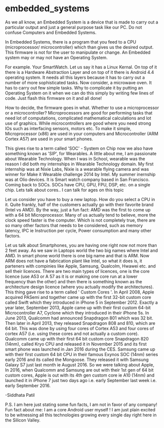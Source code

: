 # embedded_systems

As we all know, an  Embedded System is a device that is made to carry out a particular output
and just a general purpose task like our PC. Do not confuse Computers and Embedded Systems.

In Embedded Systems, there is a program that you feed to a CPU (microprocessor/ microcontroller)
which than gives us the desired output. This firmware is not for the user to manipulate or change.
An Embedded system may or may not have an Operating System.

For example. Your SmartWatch. Let us say it has a Linux Kernal. On top of it there is a Hardware
Abstraction Layer and on top of it there is Android 4.4 operating system. It needs all this 
layers because it has to carry out a number of more sophisticated tasks. Now consider, a microwave
oven. It has to carry out few simple tasks. Why to complicate it by putting an Operating System on 
it when we can do this simply by writing few lines of code. Just flash this firmware on it and all done!

How to decide, the firmware goes in what. Whether to use a microprocessor or a microcontroller?
Microprocessors are good for performing tasks that need lot of computations, complicated mathematical 
calculations and lot use of graphics.  While microcontrollers are good where you need strong IOs such as
interfacing sensors, motors etc. To make it simple, Microprocessor (x86) are used in your computers
and Microcontroller (ARM Cortex A57) are used in your smart phones.

This gives rise to a term called 'SOC' - System on Chip now we also have something known as 'SIP',
for Wearables. 
A little about me, I am passionate about Wearable Technology. When I was in School,
wearable was the reason I did both my internships in Wearable Technology domain. My first internship
was at Nixie Labs, Nixie is a wearable flying camera and was winner for Make it Wearable challenge 2014
by Intel. My summer inernship was at Olio devices. It is Smart watch company based in San Francisco.
Coming back to SOCs. 
SOCs have CPU, GPU, FPU, DSP, etc. on a single chip. 
Lets talk about cores.. I can talk for ages on this topic

Let us consider you have to buy a new laptop. How do you select a CPU in it.
Quite frankly, half of the customers actually go with their favorite brand (Intel vs AMD).
By the way, just a fun fact: AMD was the first to come up with a 64 bit Microprocessor.
Many of us actually tend to believe, more the clock speed faster is the computer.
Which is not completely true, there are so many other factors that needs to be considered,
such as memory latency, IPC ie Instruction per cycle, Power consumption and many other factors.

Let us talk about Smartphones, you are having one right now not more than 2 feet away. 
As we saw in Laptops world the two big names where Intel and AMD. In smart phone world there is 
one big name and that is ARM. Now ARM does not have a fabrication plant like Intel, so what it does
is, it parteners with compinies like Apple, Samsung, Qualcolm, Hwawei etc. and sell their licences.
There are two main types of licences, one is the core licence (use A53 or A 57 as it is or making one 
core run at a lower frequency than the other) and then there is something known as the architecture 
design licence (where you actually modify the architectures).
This thing gave rise to a term called ' Custom Cores '. In April 2008, Apple acquired PASemi and 
together came up with the first 32-bit custom core called Swift which they introduced in iPhone 5
in September 2012. Exactly a year later, September 2013, Apple came up with their first custom 64-bit 
Microcontroller A7, Cyclone which they introduced in their iPhone 5s. In June 2013, Qualcomm had 
announced Snapdragon 801 which was 32 bit. Then later in April 2013, they released Snapdragon 808 and 810,
which are 64 bit. This was done by using  four cores of Cortex A53 and four cores of cortex A57 
(i.e. using these cores and not actually a custom core). Qualcomm came up with their first 64 bit custom core 
Snapdragon 820 (14nm), called Kryo CPU and released it in November 2015 and its first smart phone was launched in 
Jan 2016 during the CES. Samsung came up with their first custom 64 bit CPU in their famous Exynos SOC (14nm) series
early 2016 and its called the Mongoose. They released it with Samsung Galaxy S7 just last month ie August 2016.
So we were talking about Apple, In 2016, when Qualcomm and Samsung are out with their 1st gen of 64 bit custom cores,
Apple is out with its 4th gen custom core ie A10 (14nm) and launched it in iPhone 7 just two days ago i.e. early
September last week i.e. early September 2016. 

-Siddhata Patil

P.S. I am here just stating some fun facts, I am not in favor of any company!
Fun fact about me: I am a core Android user myself ! I am just plain excited to be witnessing all this
technologies growing every single day right here in the Silicon Valley.
